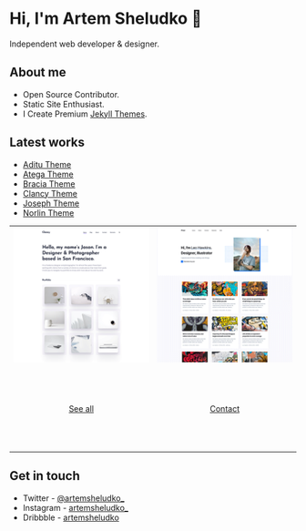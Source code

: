# Hi, I'm Artem Sheludko 👋

Independent web developer & designer.

## About me

- Open Source Contributor.
- Static Site Enthusiast.
- I Create Premium [Jekyll Themes](https://jekyllthemes.io/developers/artem-sheludko).

## Latest works

- [Aditu Theme](https://jekyllthemes.io/theme/aditu-blog-jekyll-theme)
- [Atega Theme](https://jekyllthemes.io/theme/atega-blog-jekyll-theme)
- [Bracia Theme](https://jekyllthemes.io/theme/bracia-personal-blog-jekyll-theme)
- [Clancy Theme](https://jekyllthemes.io/theme/clancy-portfolio-jekyll-theme)
- [Joseph Theme](https://jekyllthemes.io/theme/joseph-blog-jekyll-theme)
- [Norlin Theme](https://jekyllthemes.io/theme/norlin-dark-blog-jekyll-theme)

<table>
  <body>
    <tr>
      <td width="50%" align="center">
        <a href="">
          <img alt="" src="https://github.com/artemsheludko/artemsheludko.github.io/raw/master/assets/preview/clancy-preview.png?raw=true" />
        </a>
      </td>
      <td width="50%" align="center">
        <a href="">
          <img alt="" src="https://github.com/artemsheludko/artemsheludko.github.io/raw/master/assets/preview/atega-preview.png?raw=true" />
        </a>
      </td>
    </tr>
    <tr>
      <td width="50%" height="145" align="center">
        <a href="">See all</a>
      </td>
      <td width="50%" align="center">
        <a href="">Contact</a>
      </td>
    </tr>
  </body>
</table>

## Get in touch

- Twitter - [@artemsheludko_](https://twitter.com/@artemsheludko_)
- Instagram - [artemsheludko_](https://www.instagram.com/artemsheludko_/)
- Dribbble - [artemsheludko](https://dribbble.com/artemsheludko)
